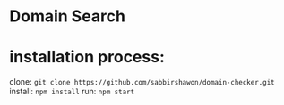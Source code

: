 # Domain Search

# installation process:

clone: `git clone https://github.com/sabbirshawon/domain-checker.git`
install: `npm install`
run: `npm start`


